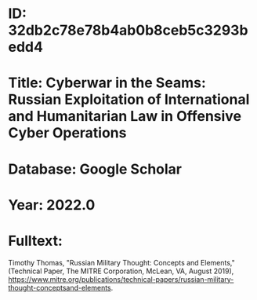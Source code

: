 # ID: 32db2c78e78b4ab0b8ceb5c3293bedd4
# Title: Cyberwar in the Seams: Russian Exploitation of International and Humanitarian Law in Offensive Cyber Operations
# Database: Google Scholar
# Year: 2022.0
# Fulltext:
Timothy Thomas, "Russian Military Thought: Concepts and Elements," (Technical Paper, The MITRE Corporation, McLean, VA, August 2019), https://www.mitre.org/publications/technical-papers/russian-military-thought-conceptsand-elements.